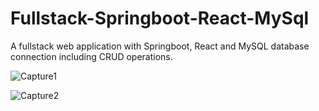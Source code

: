 # Fullstack-Springboot-React-MySql
A fullstack web application with Springboot, React and MySQL database connection including CRUD operations.

![Capture1](https://user-images.githubusercontent.com/45015835/200000717-ff1e798e-b961-4bd7-ac73-4deeb4734356.PNG)

![Capture2](https://user-images.githubusercontent.com/45015835/200000731-9268cb10-1b58-419f-aa95-2cfb4a18af36.PNG)
